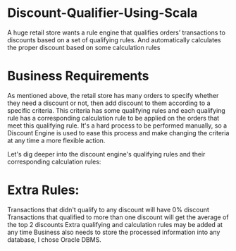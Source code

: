 # Discount-Qualifier-Using-Scala
A huge retail store wants a rule engine that qualifies orders’ transactions to discounts based on a set of qualifying rules. And automatically calculates the proper discount based on some calculation rules

# Business Requirements
As mentioned above, the retail store has many orders to specify whether they need a discount or not, then add discount to them according to a specific criteria. This criteria has some qualifying rules and each qualifying rule has a corresponding calculation rule to be applied on the orders that meet this qualifying rule. It's a hard process to be performed manually, so a Discount Engine is used to ease this process and make changing the criteria at any time a more flexible action.

Let's dig deeper into the discount engine's qualifying rules and their corresponding calculation rules:

# Extra Rules:

Transactions that didn't qualify to any discount will have 0% discount
Transactions that qualified to more than one discount will get the average of the top 2 discounts
Extra qualifying and calculation rules may be added at any time
Business also needs to store the processed information into any database, I chose Oracle DBMS.
